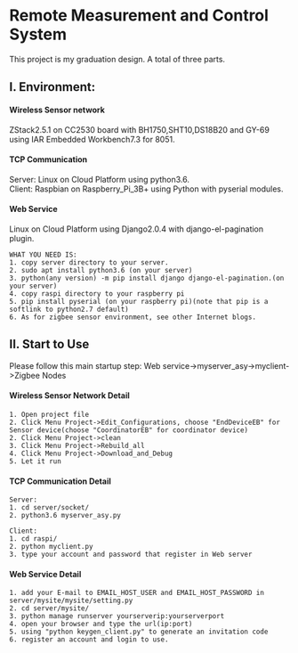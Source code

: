 # Remote Measurement and Control System
This project is my graduation design. A total of three parts.

## I. Environment:
#### Wireless Sensor network
ZStack2.5.1 on CC2530 board with BH1750,SHT10,DS18B20 and GY-69 using IAR Embedded Workbench7.3 for 8051.
#### TCP Communication
Server: Linux on Cloud Platform using python3.6.<br>
Client: Raspbian on Raspberry_Pi_3B+ using Python with pyserial modules.
#### Web Service
Linux on Cloud Platform using Django2.0.4 with django-el-pagination plugin.

    WHAT YOU NEED IS:
    1. copy server directory to your server.
    2. sudo apt install python3.6 (on your server)
    3. python(any version) -m pip install django django-el-pagination.(on your server)
    4. copy raspi directory to your raspberry pi
    5. pip install pyserial (on your raspberry pi)(note that pip is a softlink to python2.7 default)
    6. As for zigbee sensor environment, see other Internet blogs.


## II. Start to Use
Please follow this main startup step: Web service->myserver_asy->myclient->Zigbee Nodes

#### Wireless Sensor Network Detail
    1. Open project file
    2. Click Menu Project->Edit_Configurations, choose "EndDeviceEB" for Sensor device(choose "CoordinatorEB" for coordinator device)
    2. Click Menu Project->clean
    3. Click Menu Project->Rebuild_all
    4. Click Menu Project->Download_and_Debug
    5. Let it run

#### TCP Communication Detail
    Server:
    1. cd server/socket/
    2. python3.6 myserver_asy.py

    Client:
    1. cd raspi/
    2. python myclient.py
    3. type your account and password that register in Web server

#### Web Service Detail
    1. add your E-mail to EMAIL_HOST_USER and EMAIL_HOST_PASSWORD in server/mysite/mysite/setting.py
    2. cd server/mysite/
    3. python manage runserver yourserverip:yourserverport
    4. open your browser and type the url(ip:port)
    5. using "python keygen_client.py" to generate an invitation code
    6. register an account and login to use.
